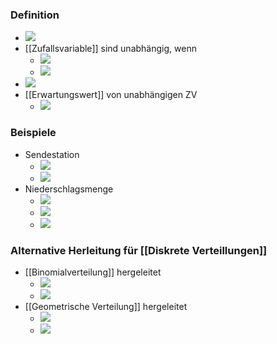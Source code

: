 ### Definition
+ ![](../../z_images/Pasted%20image%2020221111211620.png)
+ [[Zufallsvariable]] sind unabhängig, wenn
	+ ![](../../z_images/Pasted%20image%2020221114095640.png)
	+ ![](../../z_images/Pasted%20image%2020221114095646.png)
+ ![](../../z_images/Pasted%20image%2020221114095721.png)
+  [[Erwartungswert]] von unabhängigen ZV
	+ ![](../../z_images/Pasted%20image%2020221114100836.png)


### Beispiele
+ Sendestation
	+ ![](../../z_images/Pasted%20image%2020221111211735.png)
	+ ![](../../z_images/Pasted%20image%2020221111212114.png)
+ Niederschlagsmenge
	+ ![](../../z_images/Pasted%20image%2020221114094943.png)
	+ ![](../../z_images/Pasted%20image%2020221114095521.png)
	+ ![](../../z_images/Pasted%20image%2020221114095540.png)

### Alternative Herleitung für [[Diskrete Verteillungen]]
+ [[Binomialverteilung]] hergeleitet
	+ ![](../../z_images/Pasted%20image%2020221114095823.png)
	+ ![](../../z_images/Pasted%20image%2020221114100347.png)
+ [[Geometrische Verteilung]] hergeleitet
	+ ![](../../z_images/Pasted%20image%2020221114100415.png)
	+ ![](../../z_images/Pasted%20image%2020221114100724.png)